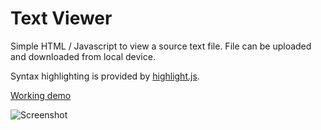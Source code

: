 # Text Viewer

Simple HTML / Javascript to view a source text file. File can be uploaded and downloaded from local device.

Syntax highlighting is provided by [highlight.js](https://highlightjs.org/).

[Working demo](https://macsplit.github.io/text-viewer/)

![Screenshot](https://github.com/macsplit/text-viewer/blob/main/text-viewer%20screenshot.png)
